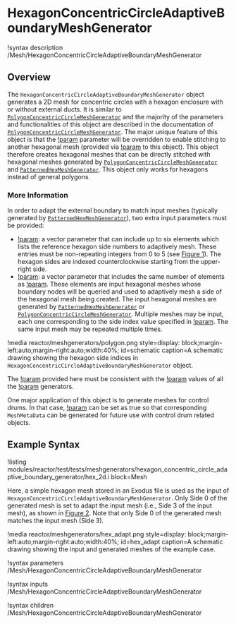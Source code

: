 # HexagonConcentricCircleAdaptiveBoundaryMeshGenerator

!syntax description /Mesh/HexagonConcentricCircleAdaptiveBoundaryMeshGenerator

## Overview

The `HexagonConcentricCircleAdaptiveBoundaryMeshGenerator` object generates a 2D mesh for concentric circles with a hexagon enclosure with or without external ducts. It is similar to [`PolygonConcentricCircleMeshGenerator`](/PolygonConcentricCircleMeshGenerator.md) and the majority of the parameters and functionalities of this object are described in the documentation of [`PolygonConcentricCircleMeshGenerator`](/PolygonConcentricCircleMeshGenerator.md). The major unique feature of this object is that the [!param](/Mesh/HexagonConcentricCircleAdaptiveBoundaryMeshGenerator/num_sectors_per_side) parameter will be overridden to enable stitching to another hexagonal mesh (provided via [!param](/Mesh/HexagonConcentricCircleAdaptiveBoundaryMeshGenerator/inputs) to this object). This object therefore creates hexagonal meshes that can be directly stitched with hexagonal meshes generated by [`PolygonConcentricCircleMeshGenerator`](/PolygonConcentricCircleMeshGenerator.md) and [`PatternedHexMeshGenerator`](/PatternedHexMeshGenerator.md). This object only works for hexagons instead of general polygons.

### More Information

In order to adapt the external boundary to match input meshes (typically generated by [`PatternedHexMeshGenerator`](/PatternedHexMeshGenerator.md)), two extra input parameters must be provided:

- [!param](/Mesh/HexagonConcentricCircleAdaptiveBoundaryMeshGenerator/sides_to_adapt): a vector parameter that can include up to six elements which lists the reference hexagon side numbers to adaptively mesh. These entries must be non-repeating integers from 0 to 5 (see [Figure 1](#schematic)). The hexagon sides are indexed counterclockwise starting from the upper-right side.
- [!param](/Mesh/HexagonConcentricCircleAdaptiveBoundaryMeshGenerator/inputs): a vector parameter that includes the same number of elements as [!param](/Mesh/HexagonConcentricCircleAdaptiveBoundaryMeshGenerator/sides_to_adapt). These elements are input hexagonal meshes whose boundary nodes will be queried and used to adaptively mesh a side of the hexagonal mesh being created. The input hexagonal meshes are generated by [`PatternedHexMeshGenerator`](/PatternedHexMeshGenerator.md) or [`PolygonConcentricCircleMeshGenerator`](/PolygonConcentricCircleMeshGenerator.md). Multiple meshes may be input, each one corresponding to the side index value specified in [!param](/Mesh/HexagonConcentricCircleAdaptiveBoundaryMeshGenerator/sides_to_adapt). The same input mesh may be repeated multiple times.

!media reactor/meshgenerators/polygon.png
      style=display: block;margin-left:auto;margin-right:auto;width:40%;
      id=schematic
      caption=A schematic drawing showing the hexagon side indices in `HexagonConcentricCircleAdaptiveBoundaryMeshGenerator` object.

The [!param](/Mesh/HexagonConcentricCircleAdaptiveBoundaryMeshGenerator/hexagon_size) provided here must be consistent with the [!param](/Mesh/HexagonConcentricCircleAdaptiveBoundaryMeshGenerator/hexagon_size) values of all the [!param](/Mesh/HexagonConcentricCircleAdaptiveBoundaryMeshGenerator/inputs) generators.

One major application of this object is to generate meshes for control drums. In that case, [!param](/Mesh/HexagonConcentricCircleAdaptiveBoundaryMeshGenerator/is_control_drum) can be set as true so that corresponding `MeshMetaData` can be generated for future use with control drum related objects.

## Example Syntax

!listing modules/reactor/test/tests/meshgenerators/hexagon_concentric_circle_adaptive_boundary_generator/hex_2d.i block=Mesh

Here, a simple hexagon mesh stored in an Exodus file is used as the input of `HexagonConcentricCircleAdaptiveBoundaryMeshGenerator`. Only Side 0 of the generated mesh is set to adapt the input mesh (i.e., Side 3 of the input mesh), as shown in [Figure 2](#hex_adapt). Note that only Side 0 of the generated mesh matches the input mesh (Side 3).

!media reactor/meshgenerators/hex_adapt.png
      style=display: block;margin-left:auto;margin-right:auto;width:40%;
      id=hex_adapt
      caption=A schematic drawing showing the input and generated meshes of the example case.

!syntax parameters /Mesh/HexagonConcentricCircleAdaptiveBoundaryMeshGenerator

!syntax inputs /Mesh/HexagonConcentricCircleAdaptiveBoundaryMeshGenerator

!syntax children /Mesh/HexagonConcentricCircleAdaptiveBoundaryMeshGenerator
